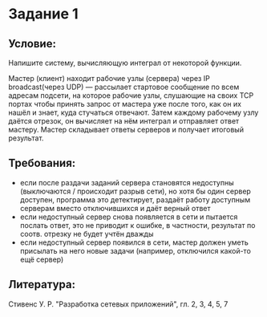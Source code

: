 # Задание 1

## Условие:

Напишите систему, вычисляющую интеграл от некоторой функции.

Мастер (клиент) находит рабочие узлы (сервера) через IP broadcast(через UDP) — рассылает стартовое сообщение по всем адресам подсети, на которое рабочие узлы, слушающие на своих TCP портах чтобы принять запрос от мастера уже после того, как он их нашёл и знает, куда стучаться отвечают. Затем каждому рабочему узлу даётся отрезок, он вычисляет на нём интеграл и отправляет ответ мастеру. Мастер складывает ответы серверов и получает итоговый результат.

## Требования:

* если после раздачи заданий сервера становятся недоступны (выключаются / происходит разрыв сети), но хотя бы один сервер доступен, программа это детектирует, раздаёт работу доступным серверам вместо отключившихся и даёт верный ответ
* если недоступный сервер снова появляется в сети и пытается послать ответ, это не приводит к ошибке, в частности, результат по соотв. отрезку не будет учтён дважды
* если недоступный сервер появился в сети, мастер должен уметь присылать на него новые задачи (например, отключился какой-то ещё сервер)

## Литература:
Стивенс У. Р. "Разработка сетевых приложений", гл. 2, 3, 4, 5, 7
